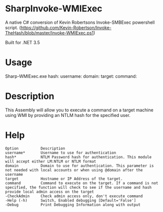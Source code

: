 # SharpInvoke-WMIExec
A native C# conversion of Kevin Robertsons Invoke-SMBExec powershell script. (https://github.com/Kevin-Robertson/Invoke-TheHash/blob/master/Invoke-WMIExec.ps1)

Built for .NET 3.5

# Usage
Sharp-WMIExec.exe hash:<hash> username:<username> domain:<domain> target:<target> command:<command>

# Description
This Assembly will allow you to execute a command on a target machine using WMI by providing an NTLM hash for the specified user.

# Help
```
Option		    Description                                                                                                                                                                                                      
username*		Username to use for authentication                                                                     
hash*			NTLM Password hash for authentication. This module will accept either LM:NTLM or NTLM format           
domain			Domain to use for authentication. This parameter is not needed with local accounts or when using @domain after the username
target			Hostname or IP Address of the target.                                                                  
command			Command to execute on the target. If a command is not specified, the function will check to see if the username and hash provide local admin access on the target         
-CheckAdmin     Check admin access only, don't execute command
-Help (-h)		Switch, Enabled debugging [Default='False']  
-Debug			Print Debugging Information along with output
```
